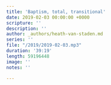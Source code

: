 ```yaml
---
title: 'Baptism, total, transitional'
date: 2019-02-03 00:00:00 +0000
scripture: ''
description: ''
author: _authors/heath-van-staden.md
series: ''
file: "/2019/2019-02-03.mp3"
duration: '39:19'
length: 59196448
image: ''
notes: ''

---
```

